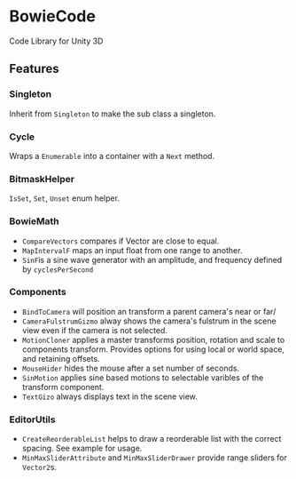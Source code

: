 # BowieCode
Code Library for Unity 3D

## Features

### Singleton

Inherit from `Singleton` to make the sub class a singleton.

### Cycle

Wraps a `Enumerable` into a container with a `Next` method.

### BitmaskHelper

`IsSet`, `Set`, `Unset` enum helper.

### BowieMath

- `CompareVectors` compares if Vector are close to equal.
- `MapIntervalF` maps an input float from one range to another.
- `SinF`is a sine wave generator with an amplitude, and frequency defined by `cyclesPerSecond`

### Components

- `BindToCamera` will position an transform a parent camera's near or far/
- `CameraFulstrumGizmo` alway shows the camera's fulstrum in the scene view even if the camera is not selected.
- `MotionCloner` applies a master transforms position, rotation and scale to components transform. Provides options for using local or world space, and retaining offsets.
- `MouseHider` hides the mouse after a set number of seconds.
- `SinMotion` applies sine based motions to selectable varibles of the transform component.
- `TextGizo` always displays text in the scene view.

### EditorUtils

- `CreateReorderableList` helps to draw a reorderable list with the correct spacing. See example for usage.
- `MinMaxSliderAttribute` and `MinMaxSliderDrawer` provide range sliders for `Vector2`s.
